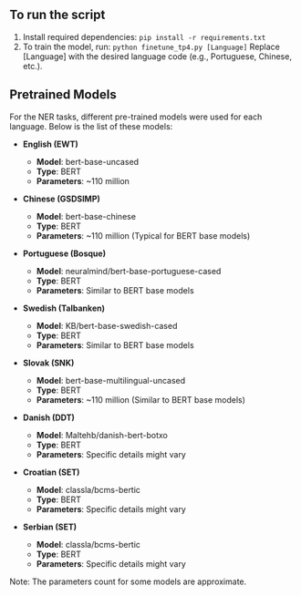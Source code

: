  ## To run the script 

1. Install required dependencies:
    ``
    pip install -r requirements.txt
    ``
2. To train the model, run:
``
    python finetune_tp4.py [Language]
``
Replace [Language] with the desired language code (e.g., Portuguese, Chinese, etc.).

## Pretrained Models

For the NER tasks, different pre-trained models were used for each language. Below is the list of these models:

- **English (EWT)**
  - **Model**: bert-base-uncased
  - **Type**: BERT
  - **Parameters**: ~110 million

- **Chinese (GSDSIMP)**
  - **Model**: bert-base-chinese
  - **Type**: BERT
  - **Parameters**: ~110 million (Typical for BERT base models)

- **Portuguese (Bosque)**
  - **Model**: neuralmind/bert-base-portuguese-cased
  - **Type**: BERT
  - **Parameters**: Similar to BERT base models

- **Swedish (Talbanken)**
  - **Model**: KB/bert-base-swedish-cased
  - **Type**: BERT
  - **Parameters**: Similar to BERT base models

- **Slovak (SNK)**
  - **Model**: bert-base-multilingual-uncased
  - **Type**: BERT
  - **Parameters**: ~110 million (Similar to BERT base models)

- **Danish (DDT)**
  - **Model**: Maltehb/danish-bert-botxo
  - **Type**: BERT
  - **Parameters**: Specific details might vary

- **Croatian (SET)**
  - **Model**: classla/bcms-bertic
  - **Type**: BERT
  - **Parameters**: Specific details might vary

- **Serbian (SET)**
  - **Model**: classla/bcms-bertic
  - **Type**: BERT
  - **Parameters**: Specific details might vary

Note: The parameters count for some models are approximate.

